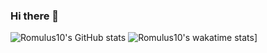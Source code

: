 ### Hi there 👋
![Romulus10's GitHub stats](https://github-readme-stats.vercel.app/api?username=Romulus10&count_private=true)
![Romulus10's wakatime stats](https://github-readme-stats.vercel.app/api/wakatime?username=romulus10)]
